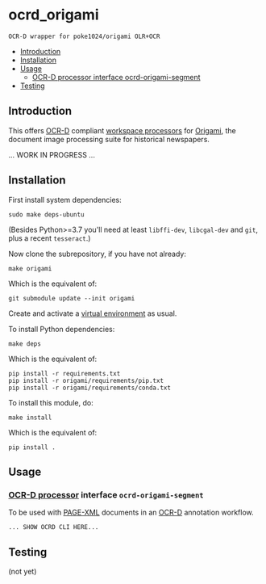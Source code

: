 # ocrd_origami

    OCR-D wrapper for poke1024/origami OLR+OCR

  * [Introduction](#introduction)
  * [Installation](#installation)
  * [Usage](#usage)
     * [OCR-D processor interface ocrd-origami-segment](#ocr-d-processor-interface-ocrd-origami-segment)
  * [Testing](#testing)


## Introduction

This offers [OCR-D](https://ocr-d.de) compliant [workspace processors](https://ocr-d.de/en/spec/cli) for
[Origami](https://github.com/poke1024/origami), the document image processing suite for historical newspapers.

... WORK IN PROGRESS ...

## Installation

First install system dependencies:

    sudo make deps-ubuntu

(Besides Python>=3.7 you'll need at least `libffi-dev`, `libcgal-dev` and `git`, plus a recent `tesseract`.)

Now clone the subrepository, if you have not already:

    make origami

Which is the equivalent of:

    git submodule update --init origami

Create and activate a [virtual environment](https://packaging.python.org/tutorials/installing-packages/#creating-virtual-environments) as usual.

To install Python dependencies:

    make deps

Which is the equivalent of:

    pip install -r requirements.txt
    pip install -r origami/requirements/pip.txt
    pip install -r origami/requirements/conda.txt

To install this module, do:

    make install

Which is the equivalent of:

    pip install .

## Usage

### [OCR-D processor](https://ocr-d.de/en/spec/cli) interface `ocrd-origami-segment`

To be used with [PAGE-XML](https://github.com/PRImA-Research-Lab/PAGE-XML) documents in an [OCR-D](https://ocr-d.de/en/about) annotation workflow.

```
... SHOW OCRD CLI HERE...
```

## Testing

(not yet)
